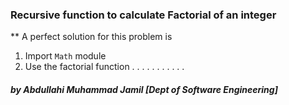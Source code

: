 ### Recursive function to calculate Factorial of an integer

\*\* A perfect solution for this problem is

1. Import `Math` module
2. Use the factorial function
   .
   .
   .
   .
   .
   .
   .
   .
   .
   .
   .

##### by Abdullahi Muhammad Jamil [Dept of Software Engineering]
